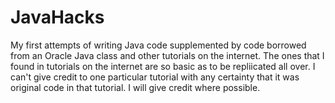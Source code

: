 JavaHacks
=========

My first attempts of writing Java code supplemented by code borrowed from an Oracle Java class and other tutorials on the internet. The ones that I found in tutorials on the internet are so basic as to be repliicated all over. I can't give credit to one particular tutorial with any certainty that it was original code in that tutorial. I will give credit where possible.
